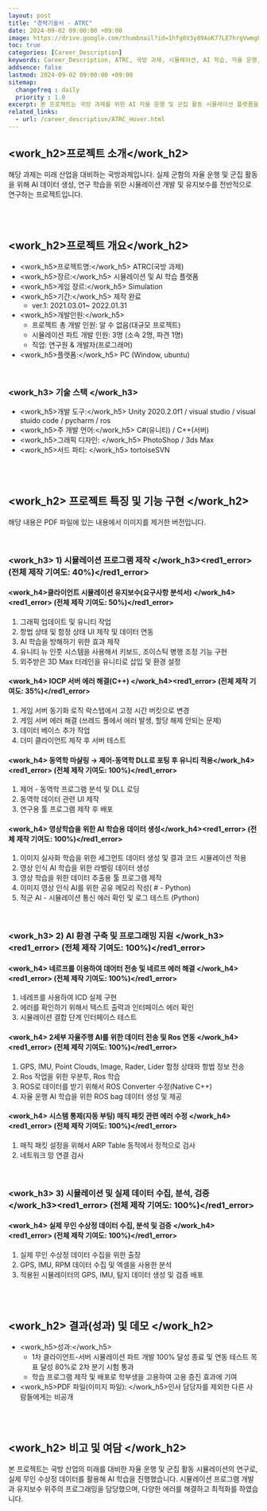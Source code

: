 ```yaml
---
layout: post
title: "경력기술서 - ATRC"
date: 2024-09-02 09:00:00 +09:00
image: https://drive.google.com/thumbnail?id=1hfg0V3y89AoK77LE7hrgVwmgb-bG1rdP
toc: true
categories: [Career_Description]
keywords: Career_Description, ATRC, 국방 과제, 시뮬레이션, AI 학습, 자율 운행, 군집 활동, 데이터 수집, Unity, C#, C++, ROS, 네트워크, IOCP 서버, 동역학, 머신러닝
addsence: false
lastmod: 2024-09-02 09:00:00 +09:00
sitemap:
  changefreq : daily
  priority : 1.0
excerpt: 본 프로젝트는 국방 과제를 위한 AI 자율 운행 및 군집 활동 시뮬레이션 플랫폼을 개발하며, AI 학습용 데이터 생성, 시뮬레이션 유지보수, 네트워크 오류 수정 등을 담당했습니다.
related_links:
  - url: /career_description/ATRC_Hover.html
---
```


## <work_h2>프로젝트 소개</work_h2>

해당 과제는 미래 산업을 대비하는 국방과제입니다. 실제 군함의 자율 운행 및 군집 활동을 위해 AI 데이터 생성, 연구 학습을 위한 시뮬레이션 개발 및 유지보수를 전반적으로 연구하는 프로젝트입니다.

<br>
<br>

## <work_h2>프로젝트 개요</work_h2>

- <span><work_h5>프로젝트명:</work_h5> ATRC(국방 과제)</span>
- <span><work_h5>장르:</work_h5> 시뮬레이션 및 AI 학습 플랫폼</span>
- <span><work_h5>게임 장르:</work_h5> Simulation</span>
- <span><work_h5>기간:</work_h5> 제작 완료</span>
  - ver.1: 2021.03.01~ 2022.01.31 
- <span><work_h5>개발인원:</work_h5> </span>
  - 프로젝트 총 개발 인원: 알 수 없음(대규모 프로젝트)
  - 시뮬레이션 파트 개발 인원: 3명 (소속 2명, 파견 1명)
  - 직업: 연구원 & 개발자(프로그래머)
- <span><work_h5>플랫폼:</work_h5> PC (Window, ubuntu) </span>

<br>

### <work_h3> 기술 스택 </work_h3>

- <span><work_h5>개발 도구:</work_h5> Unity 2020.2.0f1 / visual studio / visual stuido code / pycharm / ros  </span>
- <span><work_h5>주 개발 언어:</work_h5> C#(유니티) /  C++(서버) </span>
- <span><work_h5>그래픽 디자인: </work_h5> PhotoShop / 3ds Max</span>
- <span><work_h5>서드 파티: </work_h5> tortoiseSVN </span>

<br>
<br>

## <work_h2> 프로젝트 특징 및 기능 구현 </work_h2>

해당 내용은 PDF 파일에 있는 내용에서 이미지를 제거한 버전입니다.

<br>

### <work_h3> 1) 시뮬레이션 프로그램 제작 </work_h3><red1_error> (전체 제작 기여도: 40%)</red1_error>

#### <work_h4>클라이언트 시뮬레이션 유지보수(요구사항 분석서) </work_h4><red1_error> (전체 제작 기여도: 50%)</red1_error>

1. 그래픽 업데이트 및 유니티 작업
2. 항법 상태 및 함정 상태 UI 제작 및 데이터 연동
3. AI 학습을 방해하기 위한 효과 제작
4. 유니티 뉴 인풋 시스템을 사용해서 키보드, 조이스틱 병행 조정 기능 구현
5. 외주받은 3D Max 터레인을 유니티로 삽입 및 환경 설정

#### <work_h4> IOCP 서버 에러 해결(C++) </work_h4><red1_error> (전체 제작 기여도: 35%)</red1_error>

1. 게임 서버 동기화 로직 락스텝에서 고정 시간 버킷으로 변경
2. 게임 서버 에러 해결 (쓰레드 풀에서 에러 발생, 할당 해제 안되는 문제)
3. 데이터 베이스 추가 작업
4. 더미 클라이언트 제작 후 서버 테스트

#### <work_h4> 동역학 마샬링 → 제어-동역학 DLL로 포팅 후 유니티 적용</work_h4><red1_error> (전체 제작 기여도: 100%)</red1_error>

1. 제어 - 동역학 프로그램 분석 및 DLL 로딩
2. 동역학 데이터 관련 UI 제작
3. 연구용 툴 프로그램 제작 후 배포

#### <work_h4> 영상학습을 위한 AI 학습용 데이터 생성</work_h4><red1_error> (전체 제작 기여도: 100%)</red1_error>

1. 이미지 실사화 학습을 위한 세그먼트 데이터 생성 및 결과 코드 시뮬레이션 적용
2. 영상 인식 AI 학습을 위한 라벨링 데이터 생성
3. 영상 학습을 위한 데이터 추출용 툴 프로그램 제작
4. 이미지 영상 인식 AI를 위한 공유 메모리 작성( # - Python)
5. 적군 AI - 시뮬레이션 통신 에러 확인 및 로그 테스트 (Python)

<br>

### <work_h3> 2) AI 환경 구축 및 프로그래밍 지원 </work_h3><red1_error> (전체 제작 기여도: 100%)</red1_error>

#### <work_h4> 네르프를 이용하여 데어터 전송 및 네르프 에러 해결 </work_h4><red1_error> (전체 제작 기여도: 100%)</red1_error>

1. 네레프를 사용하여 ICD 실제 구현
2. 에러를 확인하기 위해서 텍스트 출력과 인터페이스 에러 확인
3. 시뮬레이션 결합 단계 인터페이스 테스트

#### <work_h4> 2세부 자율주행 AI를 위한 데이터 전송 및 Ros 연동 </work_h4><red1_error> (전체 제작 기여도: 100%)</red1_error>

1. GPS, IMU, Point Clouds, Image, Rader, Lider 함정 상태와 항법 정보 전송
2. Ros 작업을 위한 우분투, Ros 학습
3. ROS로 데이터를 받기 위해서 ROS Converter 수정(Native C++)
4. 자율 운행 AI 학습을 위한 ROS bag 데이터 생성 및 제공

#### <work_h4> 시스템 통제(자동 부팅) 매직 패킷  관련 에러 수정 </work_h4><red1_error> (전체 제작 기여도: 100%)</red1_error>

1. 매직 패킷 설정을 위해서 ARP Table 동적에서 정적으로 검사
2. 네트워크 망 연결 검사

<br>

### <work_h3> 3) 시뮬레이션 및 실제 데이터 수집, 분석, 검증 </work_h3><red1_error> (전체 제작 기여도: 100%)</red1_error>

#### <work_h4> 실제 무인 수상정 데이터 수집, 분석 및 검증 </work_h4><red1_error> (전체 제작 기여도: 100%)</red1_error>

1. 실제 무인 수상정 데이터 수집을 위한 출장
2. GPS, IMU, RPM 데이터 수집 및 엑셀을 사용한 분석
3. 적용된 시뮬레이터의 GPS, IMU, 탐지 데이터 생성 및 검증 배포

<br>
<br>

## <work_h2> 결과(성과) 및 데모 </work_h2>

- <span><work_h5>성과:</work_h5></span>
  - 1차 클라이언트-서버 시뮬레이션 파트 개발 100% 달성 종료 및 연동 테스트 목표 달성 80%로 2차 분기 시험 통과 
  - 학습 프로그램 제작 및 배포로 학부생을 고용하여 고용 증진 효과에 기여
- <span><work_h5>PDF 파일(이미지 파일): </work_h5>인사 담당자를 제외한 다른 사람들에게는 비공개</span>

<br>
<br>

## <work_h2> 비고 및 여담 </work_h2>

본 프로젝트는 국방 산업의 미래를 대비한 자율 운행 및 군집 활동 시뮬레이션의 연구로, 실제 무인 수상정 데이터를 활용해 AI 학습을 진행했습니다. 시뮬레이션 프로그램 개발과 유지보수 위주의 프로그래밍을 담당했으며, 다양한 에러를 해결하고 최적화를 하였습니다.